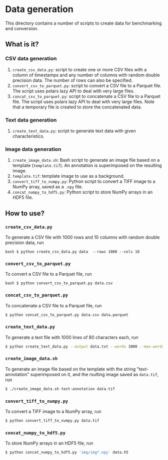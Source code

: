 # Data generation

This directory contains a number of scripts to create data for benchmarking and
conversion.


## What is it?

### CSV data generation

1. `create_csv_data.py`: script to create one or more CSV files with a column
   of timestamps and any number of columns with random double precision data.
   The number of rows can also be specified.
1. `convert_csv_to_parquet.py`: script to convert a CSV file to a Parquet file.
   The script uses polars lazy API to deal with very large files.
1. `concat_csv_to_parquet.py`: script to concatenate a CSV file to a Parquet
   file.  The script uses polars lazy API to deal with very large files.  Note
   that a temporary file is created to store the concatenated data.

### Text data generation

1. `create_text_data.py`: script to generate text data with given
   characteristics.

### Image data generation

1. `create_image_data.sh`: Bash script to generate an image file based on a
   template (`template.tif`).  An annotation is superimposed on the resulting
   image.
1. `template.tif`: template image to use as a background.
1. `convert_tiff_to_numpy.py`: Python script to convert a TIFF image to a NumPy
   array, saved as a `.npy` file.
1. `concat_numpy_to_hdf5.py`: Python script to store NumPy arrays in an HDF5
   file.



## How to use?

### `create_csv_data.py`

To generate a CSV file with 1000 rows and 10 columns with random double
precision data, run

```bash $ python create_csv_data.py data  --rows 1000 --cols 10 ```

### `convert_csv_to_parquet.py`

To convert a CSV file to a Parquet file, run

```bash $ python convert_csv_to_parquet.py data.csv ```

### `concat_csv_to_parquet.py`

To concatenate a CSV file to a Parquet file, run

```bash
$ python concat_csv_to_parquet.py data.csv data.parquet
```


### `create_text_data.py`

To generate a text file with 1000 lines of 80 characters each, run

```bash
$ python create_text_data.py --output data.txt --words 1000 --max-words-per-line 80
```


### `create_image_data.sh`

To generate an image file based on the template with the string
"text-annotation" superimposed on it, and the rsulting image saved as
`data.tif`, run

```bash 
$ ./create_image_data.sh text-annotation data.tif
```


### `convert_tiff_to_numpy.py`

To convert a TIFF image to a NumPy array, run

```bash 
$ python convert_tiff_to_numpy.py data.tif
```

### `concat_numpy_to_hdf5.py`

To store NumPy arrays in an HDF5 file, run

```bash 
$ python concat_numpy_to_hdf5.py 'img/img*.npy' data.h5
```
